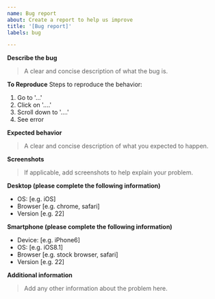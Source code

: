 ```yaml
---
name: Bug report
about: Create a report to help us improve
title: '[Bug report]'
labels: bug

---
```

**Describe the bug**
> A clear and concise description of what the bug is.

**To Reproduce**
Steps to reproduce the behavior:
1. Go to '...'
2. Click on '....'
3. Scroll down to '....'
4. See error

**Expected behavior**
> A clear and concise description of what you expected to happen.

**Screenshots**
> If applicable, add screenshots to help explain your problem.

**Desktop (please complete the following information)**
 - OS: [e.g. iOS]
 - Browser [e.g. chrome, safari]
 - Version [e.g. 22]

**Smartphone (please complete the following information)**
 - Device: [e.g. iPhone6]
 - OS: [e.g. iOS8.1]
 - Browser [e.g. stock browser, safari]
 - Version [e.g. 22]

**Additional information**
> Add any other information about the problem here.
